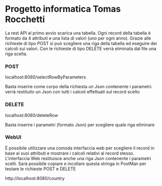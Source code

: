 # Progetto informatica Tomas Rocchetti
La rest API al primo avvio scarica una tabella. 
Ogni record della tabella è formato da 4 attributi e una lista di valori (uno per ogni anno).
Grazie alle richieste di tipo POST si può scegliere una riga della tabella ed eseguire dei calcoli sui valori.
Con le richieste di tipo DELETE verrà eliminata dal file una riga scelta.

### POST
localhost:8080/selectRowByParameters

Basta inserire come corpo della richiesta un Json contenente i parametri. verrà restituito un Json con tutti i calcoli effettuati sul record scelto

### DELETE
localhost:8080/deleteRow

Basta inserire i parametri (formato Json) per scegliere quale riga eliminare

### WebUI

È possibile utilizzare una comoda interfaccia web per scegliere il record in base ai suoi attributi e mostrare i calcoli relativi al record stesso.
L'interfaccia Web restituisce anche una riga Json contenente i parametri scelti. Sarà possibile copiare e incollare questa stringa in PostMan per testare le richieste POST e DELETE

http://localhost:8080/country
